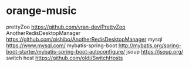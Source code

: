 # orange-music
prettyZoo https://github.com/vran-dev/PrettyZoo
    AnotherRedisDesktopManager https://github.com/qishibo/AnotherRedisDesktopManager
mysql https://www.mysql.com/
mybatis-spring-boot http://mybatis.org/spring-boot-starter/mybatis-spring-boot-autoconfigure/
jsoup https://jsoup.org/
switch host https://github.com/oldj/SwitchHosts
